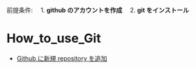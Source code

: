 前提条件:　 1. **github のアカウントを作成**　 2. **git をインストール**

# How_to_use_Git

- [Github に新規 repository を追加](/gitmaster/Make_a_new_repository.md)
